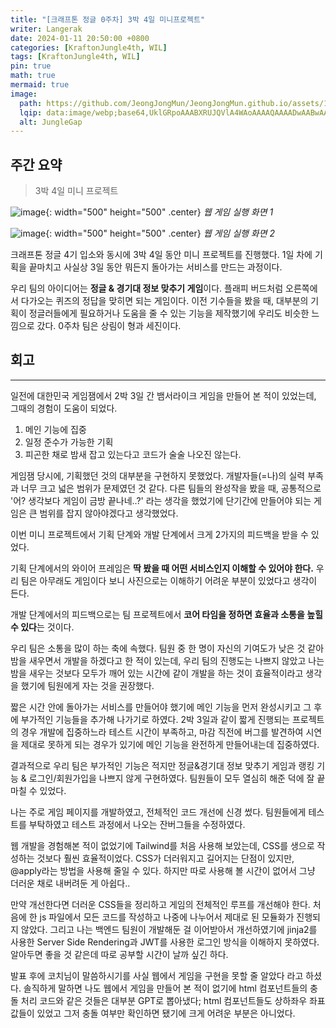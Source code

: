 ```yaml
---
title: "[크래프톤 정글 0주차] 3박 4일 미니프로젝트"
writer: Langerak
date: 2024-01-11 20:50:00 +0800
categories: [KraftonJungle4th, WIL]
tags: [KraftonJungle4th, WIL]
pin: true
math: true
mermaid: true
image:
  path: https://github.com/JeongJongMun/JeongJongMun.github.io/assets/101979073/ad006688-a835-42e2-9fb6-92b43398badd
  lqip: data:image/webp;base64,UklGRpoAAABXRUJQVlA4WAoAAAAQAAAADwAABwAAQUxQSDIAAAARL0AmbZurmr57yyIiqE8oiG0bejIYEQTgqiDA9vqnsUSI6H+oAERp2HZ65qP/VIAWAFZQOCBCAAAA8AEAnQEqEAAIAAVAfCWkAALp8sF8rgRgAP7o9FDvMCkMde9PK7euH5M1m6VWoDXf2FkP3BqV0ZYbO6NA/VFIAAAA
  alt: JungleGap
---
```


## 주간 요약
> 3박 4일 미니 프로젝트

![image](https://github.com/JeongJongMun/JeongJongMun.github.io/assets/101979073/b2e0ca4f-815a-409c-9aff-28d2190b101e){: width="500" height="500" .center}
_웹 게임 실행 화면 1_

![image](https://github.com/JeongJongMun/JeongJongMun.github.io/assets/101979073/876152d9-3a8b-442a-9010-a8426b30085e){: width="500" height="500" .center}
_웹 게임 실행 화면 2_

크래프톤 정글 4기 입소와 동시에 3박 4일 동안 미니 프로젝트를 진행했다. 1일 차에 기획을 끝마치고 사실상 3일 동안 뭐든지 돌아가는 서비스를 만드는 과정이다.

우리 팀의 아이디어는 **정글 & 경기대 정보 맞추기 게임**이다. 플래피 버드처럼 오른쪽에서 다가오는 퀴즈의 정답을 맞히면 되는 게임이다. 이전 기수들을 봤을 때, 대부분의 기획이 정글러들에게 필요하거나 도움을 줄 수 있는 기능을 제작했기에 우리도 비슷한 느낌으로 갔다. 0주차 팀은 상림이 형과 세진이다.

## 회고
---
일전에 대한민국 게임잼에서 2박 3일 간 뱀서라이크 게임을 만들어 본 적이 있었는데, 그때의 경험이 도움이 되었다.

1.  메인 기능에 집중
2.  일정 준수가 가능한 기획
3.  피곤한 채로 밤새 잡고 있는다고 코드가 술술 나오진 않는다.

게임잼 당시에, 기획했던 것의 대부분을 구현하지 못했었다. 개발자들(=나)의 실력 부족과 너무 크고 넓은 범위가 문제였던 것 같다. 다른 팀들의 완성작을 봤을 때, 공통적으로 '어? 생각보다 게임이 금방 끝나네..?' 라는 생각을 했었기에 단기간에 만들어야 되는 게임은 큰 범위를 잡지 않아야겠다고 생각했었다.

이번 미니 프로젝트에서 기획 단계와 개발 단계에서 크게 2가지의 피드백을 받을 수 있었다.

기획 단계에서의 와이어 프레임은 **딱 봤을 때 어떤 서비스인지 이해할 수 있어야 한다.** 우리 팀은 아무래도 게임이다 보니 사진으로는 이해하기 어려운 부분이 있었다고 생각이 든다.

개발 단계에서의 피드백으로는 팀 프로젝트에서 **코어 타임을 정하면 효율과 소통을 높힐 수 있다**는 것이다.

우리 팀은 소통을 많이 하는 축에 속했다. 팀원 중 한 명이 자신의 기여도가 낮은 것 같아 밤을 새우면서 개발을 하겠다고 한 적이 있는데, 우리 팀의 진행도는 나쁘지 않았고 나는 밤을 새우는 것보다 모두가 깨어 있는 시간에 같이 개발을 하는 것이 효율적이라고 생각을 했기에 팀원에게 자는 것을 권장했다.

짧은 시간 안에 돌아가는 서비스를 만들어야 했기에 메인 기능을 먼저 완성시키고 그 후에 부가적인 기능들을 추가해 나가기로 하였다. 2박 3일과 같이 짧게 진행되는 프로젝트의 경우 개발에 집중하느라 테스트 시간이 부족하고, 마감 직전에 버그를 발견하여 시연을 제대로 못하게 되는 경우가 있기에 메인 기능을 완전하게 만들어내는데 집중하였다.

결과적으로 우리 팀은 부가적인 기능은 적지만 정글&경기대 정보 맞추기 게임과 랭킹 기능 & 로그인/회원가입을 나쁘지 않게 구현하였다. 팀원들이 모두 열심히 해준 덕에 잘 끝마칠 수 있었다.

나는 주로 게임 페이지를 개발하였고, 전체적인 코드 개선에 신경 썼다. 팀원들에게 테스트를 부탁하였고 테스트 과정에서 나오는 잔버그들을 수정하였다.

웹 개발을 경험해본 적이 없었기에 Tailwind를 처음 사용해 보았는데, CSS를 생으로 작성하는 것보다 훨씬 효율적이었다. CSS가 더러워지고 길어지는 단점이 있지만, @apply라는 방법을 사용해 줄일 수 있다. 하지만 따로 사용해 볼 시간이 없어서 그냥 더러운 채로 내버려둔 게 아쉽다..

만약 개선한다면 더러운 CSS들을 정리하고 게임의 전체적인 루프를 개선해야 한다. 처음에 한 js 파일에서 모든 코드를 작성하고 나중에 나누어서 제대로 된 모듈화가 진행되지 않았다. 그리고 나는 백엔드 팀원이 개발해둔 걸 이어받아서 개선하였기에 jinja2를 사용한 Server Side Rendering과 JWT를 사용한 로그인 방식을 이해하지 못하였다. 알아두면 좋을 것 같은데 따로 공부할 시간이 날까 싶긴 하다.

발표 후에 코치님이 말씀하시기를 사실 웹에서 게임을 구현을 못할 줄 알았다 라고 하셨다. 솔직하게 말하면 나도 웹에서 게임을 만들어 본 적이 없기에 html 컴포넌트들의 충돌 처리 코드와 같은 것들은 대부분 GPT로 뽑아냈다; html 컴포넌트들도 상하좌우 좌표값들이 있었고 그저 충돌 여부만 확인하면 됐기에 크게 어려운 부분은 아니었다.
